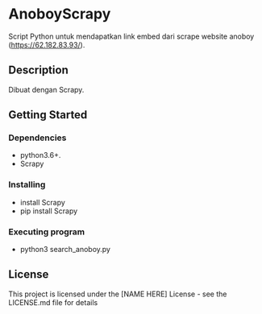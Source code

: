 # AnoboyScrapy

Script Python untuk mendapatkan link embed dari scrape website anoboy (https://62.182.83.93/).

## Description

Dibuat dengan Scrapy.

## Getting Started

### Dependencies

* python3.6+.
* Scrapy

### Installing

* install Scrapy
* pip install Scrapy

### Executing program

* python3 search_anoboy.py

## License

This project is licensed under the [NAME HERE] License - see the LICENSE.md file for details
